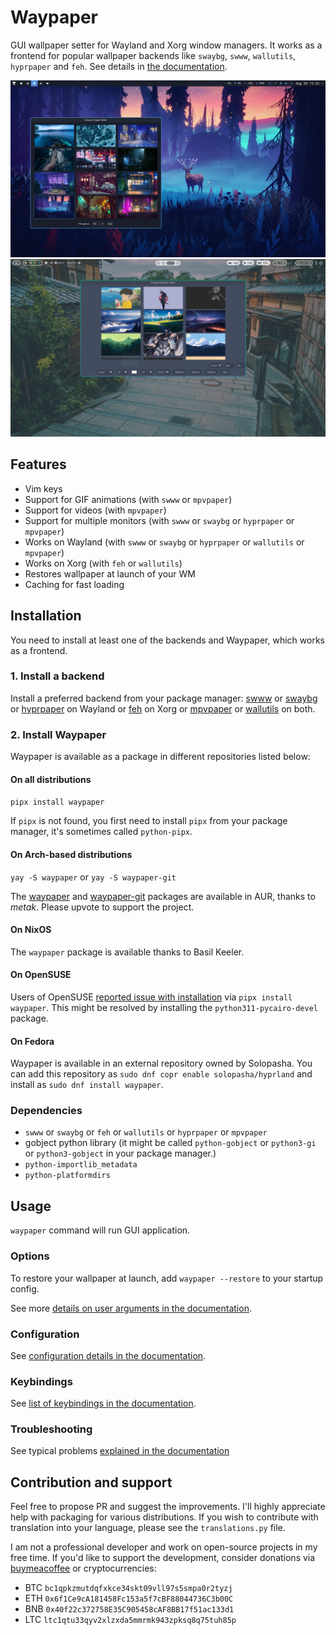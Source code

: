 # Waypaper

GUI wallpaper setter for Wayland and Xorg window managers. It works as a frontend for popular wallpaper backends like `swaybg`, `swww`, `wallutils`, `hyprpaper` and `feh`. See details in [the documentation](https://anufrievroman.gitbook.io/waypaper).

![screenshot](screenshot.jpg)
![screenshot](screenshot2.jpg)

## Features

- Vim keys
- Support for GIF animations (with `swww` or `mpvpaper`)
- Support for videos (with `mpvpaper`)
- Support for multiple monitors (with `swww` or `swaybg` or `hyprpaper` or `mpvpaper`)
- Works on Wayland (with `swww` or `swaybg` or `hyprpaper` or `wallutils` or `mpvpaper`)
- Works on Xorg (with `feh` or `wallutils`)
- Restores wallpaper at launch of your WM
- Caching for fast loading

## Installation

You need to install at least one of the backends and Waypaper, which works as a frontend.

### 1. Install a backend

Install a preferred backend from your package manager: [swww](https://github.com/Horus645/swww) or [swaybg](https://github.com/swaywm/swaybg) or [hyprpaper](https://github.com/hyprwm/hyprpaper) on Wayland or [feh](https://github.com/derf/feh) on Xorg or [mpvpaper](https://github.com/GhostNaN/mpvpaper) or [wallutils](https://github.com/xyproto/wallutils) on both.

### 2. Install Waypaper

Waypaper is available as a package in different repositories listed below:

#### On all distributions

`pipx install waypaper`

If `pipx` is not found, you first need to install `pipx` from your package manager, it's sometimes called `python-pipx`.

#### On Arch-based distributions

`yay -S waypaper` or `yay -S waypaper-git`

The [waypaper](https://aur.archlinux.org/packages/waypaper) and [waypaper-git](https://aur.archlinux.org/packages/waypaper-git) packages are available in AUR, thanks to *metak*. Please upvote to support the project.

#### On NixOS

The `waypaper` package is available thanks to Basil Keeler.

#### On OpenSUSE

Users of OpenSUSE [reported issue with installation](https://github.com/anufrievroman/waypaper/issues/30) via `pipx install waypaper`. This might be resolved by installing the `python311-pycairo-devel` package.

#### On Fedora

Waypaper is available in an external repository owned by Solopasha. You can add this repository as `sudo dnf copr enable solopasha/hyprland` and install as `sudo dnf install waypaper`.

### Dependencies

- `swww` or `swaybg` or `feh` or `wallutils` or `hyprpaper` or `mpvpaper`
- gobject python library (it might be called `python-gobject` or `python3-gi` or `python3-gobject` in your package manager.)
- `python-importlib_metadata`
- `python-platformdirs`

## Usage

`waypaper` command will run GUI application.

### Options

To restore your wallpaper at launch, add `waypaper --restore` to your startup config.

See more [details on user arguments in the documentation](https://anufrievroman.gitbook.io/waypaper/usage).

### Configuration

See [configuration details in the documentation](https://anufrievroman.gitbook.io/waypaper/configuration).

### Keybindings

See [list of keybindings in the documentation](https://anufrievroman.gitbook.io/waypaper/keybindings).

### Troubleshooting

See typical problems [explained in the documentation](https://anufrievroman.gitbook.io/waypaper/troubleshooting)

## Contribution and support

Feel free to propose PR and suggest the improvements. I'll highly appreciate help with packaging for various distributions. If you wish to contribute with translation into your language, please see the `translations.py` file.

I am not a professional developer and work on open-source projects in my free time. If you'd like to support the development, consider donations via [buymeacoffee](https://www.buymeacoffee.com/angryprofessor) or cryptocurrencies:

- BTC `bc1qpkzmutdqfxkce34skt09vll97s5smpa0r2tyzj`
- ETH `0x6f1Ce9cA181458Fc153a5f7cBF88044736C3b00C`
- BNB `0x40f22c372758E35C905458cAF8BB17f51ac133d1`
- LTC `ltc1qtu33qyv2xlzxda5mmrmk943zpksq8q75tuh85p`
